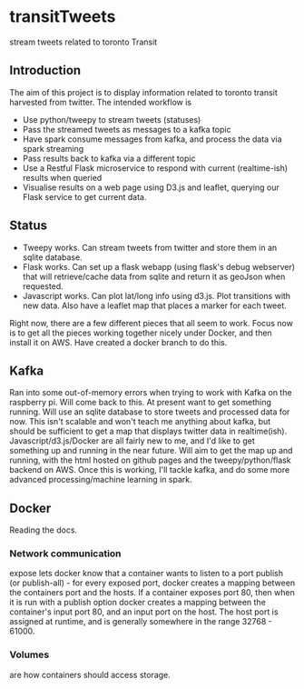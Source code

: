 # transitTweets
stream tweets related to toronto Transit


## Introduction

The aim of this project is to display information related to toronto transit harvested from twitter. The intended workflow is 

  - Use python/tweepy to stream tweets (statuses)
  - Pass the streamed tweets as messages to a kafka topic
  - Have spark consume messages from kafka, and process the data via spark streaming
  - Pass results back to kafka via a different topic
  - Use a Restful Flask microservice to respond with current (realtime-ish) results when queried
  - Visualise results on a web page using D3.js and leaflet, querying our Flask service to get current data.

## Status

- Tweepy works. Can stream tweets from twitter and store them in an sqlite database.
- Flask works. Can set up a flask webapp (using flask's debug webserver) that will retrieve/cache data from sqlite and return it as geoJson when requested.
- Javascript works. Can plot lat/long info using d3.js. Plot transitions with new data. Also have a leaflet map that places a marker for each tweet.

Right now, there are a few different pieces that all seem to work. Focus now is to get all the pieces working together nicely under Docker, and then install it on AWS. Have created a docker branch to do this. 


## Kafka
Ran into some out-of-memory errors when trying to work with Kafka on the raspberry pi. Will come back to this. At present want to get something running. Will use an sqlite database to store tweets and processed data for now. This isn't scalable and won't teach me anything about kafka, but should be sufficient to get a map that displays twitter data in realtime(ish). Javascript/d3.js/Docker are all fairly new to me, and I'd like to get something up and running in the near future. Will aim to get the map up and running, with the html hosted on github pages and the tweepy/python/flask backend on AWS. Once this is working, I'll tackle kafka, and do some more advanced processing/machine learning in spark.


## Docker
Reading the docs. 
### Network communication
expose lets docker know that a container wants to listen to a port
publish (or publish-all) - for every exposed port, docker creates a mapping between the containers port and the hosts. If a container exposes port 80, then when it is run with a publish option docker creates a mapping between the container's input port 80, and an input port on the host. The host port is assigned at runtime, and is generally somewhere in the range 32768 - 61000.

### Volumes
are how containers should access storage.


